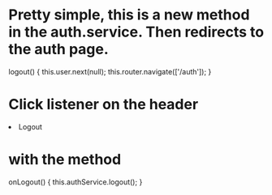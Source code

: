 # Pretty simple, this is a new method in the auth.service. Then redirects to the auth page.

logout() {
this.user.next(null);
this.router.navigate(['/auth']);
}

# Click listener on the header

  <li *ngIf="isAuthenticated">
          <a style="cursor: pointer" (click)="onLogout()">Logout</a>
        </li>

# with the method

onLogout() {
this.authService.logout();
}
